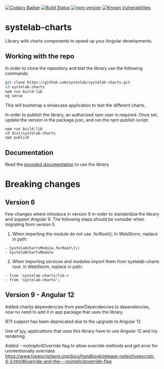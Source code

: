 [![Codacy Badge](https://app.codacy.com/project/badge/Grade/f34f559cc4ef4afe84448d15fb674f30)](https://www.codacy.com/gh/systelab/systelab-charts/dashboard?utm_source=github.com&amp;utm_medium=referral&amp;utm_content=systelab/systelab-charts&amp;utm_campaign=Badge_Grade)
[![Build Status](https://travis-ci.com/systelab/systelab-charts.svg?branch=master)](https://travis-ci.com/systelab/systelab-charts)
[![npm version](https://badge.fury.io/js/systelab-charts.svg)](https://badge.fury.io/js/systelab-charts)
[![Known Vulnerabilities](https://snyk.io/test/github/systelab/systelab-charts/badge.svg?targetFile=package.json)](https://snyk.io/test/github/systelab/systelab-charts?targetFile=package.json)

# systelab-charts

Library with charts components to speed up your Angular developments.

## Working with the repo

In order to clone the repository and test the library use the following commands:

```bash
git clone https://github.com/systelab/systelab-charts.git
cd systelab-charts
npm run build-lib
ng serve
```

This will bootstrap a showcase application to test the different charts.

In order to publish the library, an authorized npm user is required. Once set, update the version in the package.json, and run the npm publish script:

```npm
npm run build-lib
cd dist/systelab-charts
npm publish
```

## Documentation

Read the [provided documentation](https://github.com/systelab/systelab-charts/blob/master/projects/systelab-charts/README.md) to use the library

# Breaking changes

## Version 6
Few changes where introduce in version 6 in order to standardize the library and support Angular 9.
The following steps should be consider when migrating from version 5.

1. When importing the module do not use .forRoot(); In WebStorm, replace in path:
```
- SystelabChartsModule.forRoot\(\)
- SystelabChartsModule
```
2. When importing services and modules import them from systelab-charts root. In WebStorm, replace in path:
```
- from 'systelab-charts/lib.+
- from 'systelab-charts';
```

## Version 9 - Angular 12

Added chartjs dependencies from peerDependencies to dependencies, now no need to add it in app package that uses the library.

IE11 support has been deprecated due to the upgrade to Angular 12

Use of [Ivy](https://angular.io/guide/ivy), applications that uses this library have to use Angular 12 and Ivy rendering.

Added --noImplicitOverride flag to allow override methods and get error for unintentionally overrides https://www.typescriptlang.org/docs/handbook/release-notes/typescript-4-3.html#override-and-the---noimplicitoverride-flag